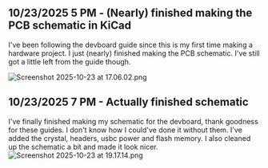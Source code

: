 <!--
  ===================    !!READ THIS NOTICE!!   ====================
  DO NOT edit this file manually. Your changes WILL BE OVERWRITTEN!
  This journal is auto generated and updated by Hack Club Blueprint.
  To edit this file, please edit your journal entries on Blueprint.
  ==================================================================
-->

## 10/23/2025 5 PM - (Nearly) finished making the PCB schematic in KiCad  

I've been following the devboard guide since this is my first time making a hardware project. I just (nearly) finished making the PCB schematic. I've still got a little left from the guide though.

![Screenshot 2025-10-23 at 17.06.02.png](https://blueprint.hackclub.com/user-attachments/blobs/proxy/eyJfcmFpbHMiOnsiZGF0YSI6NDY1OSwicHVyIjoiYmxvYl9pZCJ9fQ==--344cb94e87496059f542294e472f1a35591ef95b/Screenshot%202025-10-23%20at%2017.06.02.png)
  

## 10/23/2025 7 PM - Actually finished schematic  

I've finally finished making my schematic for the devboard, thank goodness for these guides. I don't know how I could've done it without them. I've added the crystal, headers, usbc power and flash memory. I also cleaned up the schematic a bit and made it look nicer.![Screenshot 2025-10-23 at 19.17.14.png](https://blueprint.hackclub.com/user-attachments/blobs/proxy/eyJfcmFpbHMiOnsiZGF0YSI6NDY4NiwicHVyIjoiYmxvYl9pZCJ9fQ==--f64cfd15924ef1cc85378ac0252823cd89599aa0/Screenshot%202025-10-23%20at%2019.17.14.png)
  

